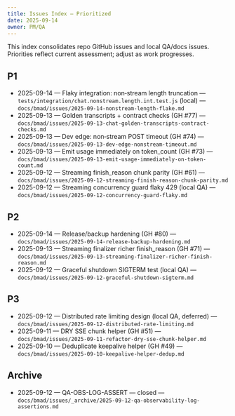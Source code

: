 ```yaml
---
title: Issues Index — Prioritized
date: 2025-09-14
owner: PM/QA
---
```


This index consolidates repo GitHub issues and local QA/docs issues. Priorities reflect current assessment; adjust as work progresses.

## P1

- 2025-09-14 — Flaky integration: non‑stream length truncation — `tests/integration/chat.nonstream.length.int.test.js` (local) — `docs/bmad/issues/2025-09-14-nonstream-length-flake.md`
- 2025-09-13 — Golden transcripts + contract checks (GH #77) — `docs/bmad/issues/2025-09-13-chat-golden-transcripts-contract-checks.md`
- 2025-09-13 — Dev edge: non‑stream POST timeout (GH #74) — `docs/bmad/issues/2025-09-13-dev-edge-nonstream-timeout.md`
- 2025-09-13 — Emit usage immediately on token_count (GH #73) — `docs/bmad/issues/2025-09-13-emit-usage-immediately-on-token-count.md`
- 2025-09-12 — Streaming finish_reason chunk parity (GH #61) — `docs/bmad/issues/2025-09-12-streaming-finish-reason-chunk-parity.md`
- 2025-09-12 — Streaming concurrency guard flaky 429 (local QA) — `docs/bmad/issues/2025-09-12-concurrency-guard-flaky.md`

## P2

- 2025-09-14 — Release/backup hardening (GH #80) — `docs/bmad/issues/2025-09-14-release-backup-hardening.md`
- 2025-09-13 — Streaming finalizer richer finish_reason (GH #71) — `docs/bmad/issues/2025-09-13-streaming-finalizer-richer-finish-reason.md`
- 2025-09-12 — Graceful shutdown SIGTERM test (local QA) — `docs/bmad/issues/2025-09-12-graceful-shutdown-sigterm.md`

## P3

- 2025-09-12 — Distributed rate limiting design (local QA, deferred) — `docs/bmad/issues/2025-09-12-distributed-rate-limiting.md`
- 2025-09-11 — DRY SSE chunk helper (GH #51) — `docs/bmad/issues/2025-09-11-refactor-dry-sse-chunk-helper.md`
- 2025-09-10 — Deduplicate keepalive helper (GH #49) — `docs/bmad/issues/2025-09-10-keepalive-helper-dedup.md`

## Archive

- 2025-09-12 — QA-OBS-LOG-ASSERT — closed — `docs/bmad/issues/_archive/2025-09-12-qa-observability-log-assertions.md`
